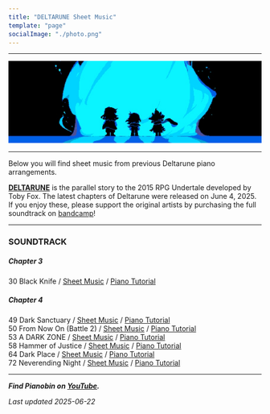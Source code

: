 ```yaml
---
title: "DELTARUNE Sheet Music"
template: "page"
socialImage: "./photo.png"
---
```


---

![DELTARUNE](/media/images/deltarune_banner.jpg)

---

Below you will find sheet music from previous Deltarune piano arrangements.

**[DELTARUNE](https://store.steampowered.com/app/1671210/DELTARUNE/)** is the parallel story to the 2015 RPG Undertale developed by Toby Fox. The latest chapters of Deltarune were released on June 4, 2025. If you enjoy these, please support the original artists by purchasing the full soundtrack on [bandcamp](https://tobyfox.bandcamp.com/album/deltarune-chapters-3-4-ost)!

---

### SOUNDTRACK

##### Chapter 3

30 Black Knife / [Sheet Music](/media/deltarune/Black_Knife_PB.pdf) / [Piano Tutorial](https://youtu.be/MNIuYiyRO_4)

##### Chapter 4

49 Dark Sanctuary / [Sheet Music](/media/deltarune/Dark_Sanctuary_PB.pdf) / [Piano Tutorial](https://youtu.be/JmC4rkiOveA)  
50 From Now On (Battle 2) / [Sheet Music](/media/deltarune/From_Now_On_Battle_2_PB.pdf) / [Piano Tutorial](https://youtu.be/YcT8s1lTPSE)  
53 A DARK ZONE / [Sheet Music](/media/deltarune/A_DARK_ZONE_PB.pdf) / [Piano Tutorial](https://youtu.be/HvHAnByTIP8)  
58 Hammer of Justice / [Sheet Music](/media/deltarune/Hammer_of_Justice_PB.pdf) / [Piano Tutorial](https://youtu.be/lBjSlyIe7PE)  
64 Dark Place / [Sheet Music](/media/deltarune/Dark_Place_PB.pdf) / [Piano Tutorial](https://youtu.be/KdhxDcUgtR0)  
72 Neverending Night / [Sheet Music](/media/deltarune/Neverending_Night_PB.pdf) / [Piano Tutorial](https://youtu.be/2pR0i_LADgA)

---

**_Find Pianobin on [YouTube](https://www.youtube.com/pianobin)._**

_Last updated 2025-06-22_
